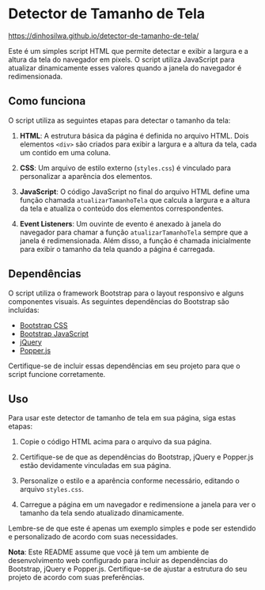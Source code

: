 # Detector de Tamanho de Tela

https://dinhosilwa.github.io/detector-de-tamanho-de-tela/

Este é um simples script HTML que permite detectar e exibir a largura e a altura da tela do navegador em pixels. O script utiliza JavaScript para atualizar dinamicamente esses valores quando a janela do navegador é redimensionada.

## Como funciona

O script utiliza as seguintes etapas para detectar o tamanho da tela:

1. **HTML**: A estrutura básica da página é definida no arquivo HTML. Dois elementos `<div>` são criados para exibir a largura e a altura da tela, cada um contido em uma coluna.

2. **CSS**: Um arquivo de estilo externo (`styles.css`) é vinculado para personalizar a aparência dos elementos.

3. **JavaScript**: O código JavaScript no final do arquivo HTML define uma função chamada `atualizarTamanhoTela` que calcula a largura e a altura da tela e atualiza o conteúdo dos elementos correspondentes.

4. **Event Listeners**: Um ouvinte de evento é anexado à janela do navegador para chamar a função `atualizarTamanhoTela` sempre que a janela é redimensionada. Além disso, a função é chamada inicialmente para exibir o tamanho da tela quando a página é carregada.

## Dependências

O script utiliza o framework Bootstrap para o layout responsivo e alguns componentes visuais. As seguintes dependências do Bootstrap são incluídas:

- [Bootstrap CSS](https://maxcdn.bootstrapcdn.com/bootstrap/4.5.2/css/bootstrap.min.css)
- [Bootstrap JavaScript](https://maxcdn.bootstrapcdn.com/bootstrap/4.5.2/js/bootstrap.min.js)
- [jQuery](https://code.jquery.com/jquery-3.5.1.slim.min.js)
- [Popper.js](https://cdn.jsdelivr.net/npm/@popperjs/core@2.5.3/dist/umd/popper.min.js)

Certifique-se de incluir essas dependências em seu projeto para que o script funcione corretamente.

## Uso

Para usar este detector de tamanho de tela em sua página, siga estas etapas:

1. Copie o código HTML acima para o arquivo da sua página.

2. Certifique-se de que as dependências do Bootstrap, jQuery e Popper.js estão devidamente vinculadas em sua página.

3. Personalize o estilo e a aparência conforme necessário, editando o arquivo `styles.css`.

4. Carregue a página em um navegador e redimensione a janela para ver o tamanho da tela sendo atualizado dinamicamente.

Lembre-se de que este é apenas um exemplo simples e pode ser estendido e personalizado de acordo com suas necessidades.

**Nota**: Este README assume que você já tem um ambiente de desenvolvimento web configurado para incluir as dependências do Bootstrap, jQuery e Popper.js. Certifique-se de ajustar a estrutura do seu projeto de acordo com suas preferências.
